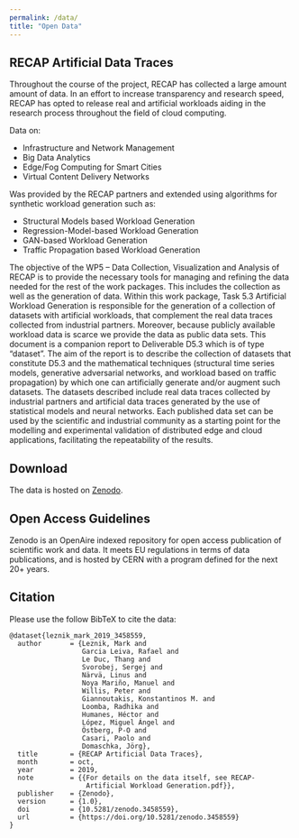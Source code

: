 ```yaml
---
permalink: /data/
title: "Open Data"
---
```


## RECAP Artificial Data Traces

Throughout the course of the project, RECAP has collected a large amount amount of data.
In an effort to increase transparency and research speed, RECAP has opted to release real and artificial workloads aiding in the research process throughout the field of cloud computing.

Data on:

* Infrastructure and Network Management
* Big Data Analytics
* Edge/Fog Computing for Smart Cities
* Virtual Content Delivery Networks

Was provided by the RECAP partners and extended using algorithms for synthetic workload generation such as:

* Structural Models based Workload Generation
* Regression-Model-based Workload Generation
* GAN-based Workload Generation
* Traffic Propagation based Workload Generation

The objective of the WP5 – Data Collection, Visualization and Analysis of RECAP is to provide the necessary tools for managing and refining the data needed for the rest of the work packages. This includes the collection as well as the generation of data.
Within this work package, Task 5.3 Artificial Workload Generation is responsible for the generation of a collection of datasets with artificial workloads, that complement the real data traces collected from industrial partners. Moreover, because publicly available workload data is scarce we provide the data as public data sets.
This document is a companion report to Deliverable D5.3 which is of type “dataset”. The aim of the report is to describe the collection of datasets that constitute D5.3 and the mathematical techniques (structural time series models, generative adversarial networks, and workload based on traffic propagation) by which one can artificially generate and/or augment such datasets.
The datasets described include real data traces collected by industrial partners and artificial data traces generated by the use of statistical models and neural networks. Each published data set can be used by the scientific and industrial community as a starting point for the modelling and experimental validation of distributed edge and cloud applications, facilitating the repeatability of the results.

## Download

The data is hosted on [Zenodo](https://doi.org/10.5281/zenodo.3458559).

## Open Access Guidelines

Zenodo is an OpenAire indexed repository for open access publication of scientific work and data.
It meets EU regulations in terms of data publications, and is hosted by CERN with a program defined for the next 20+ years.

## Citation

Please use the follow BibTeX to cite the data:

```TeX
@dataset{leznik_mark_2019_3458559,
  author       = {Leznik, Mark and
                  Garcia Leiva, Rafael and
                  Le Duc, Thang and
                  Svorobej, Sergej and
                  Närvä, Linus and
                  Noya Mariño, Manuel and
                  Willis, Peter and
                  Giannoutakis, Konstantinos M. and
                  Loomba, Radhika and
                  Humanes, Héctor and
                  López, Miguel Ángel and
                  Östberg, P-O and
                  Casari, Paolo and
                  Domaschka, Jörg},
  title        = {RECAP Artificial Data Traces},
  month        = oct,
  year         = 2019,
  note         = {{For details on the data itself, see RECAP- 
                   Artificial Workload Generation.pdf}},
  publisher    = {Zenodo},
  version      = {1.0},
  doi          = {10.5281/zenodo.3458559},
  url          = {https://doi.org/10.5281/zenodo.3458559}
}
```